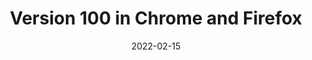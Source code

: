 ---
date: 2022-02-15
permalink: false
publisher: mozhacks
tags:
  - user-agents
  - support
target_url: https://hacks.mozilla.org/2022/02/version-100-in-chrome-and-firefox/
title: Version 100 in Chrome and Firefox
---